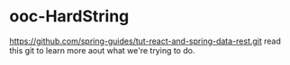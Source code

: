 # ooc-HardString

https://github.com/spring-guides/tut-react-and-spring-data-rest.git
read this git to learn more aout what we're trying to do.
